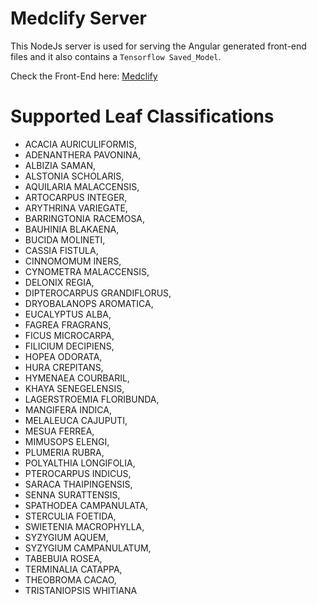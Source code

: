 # Medclify Server
This NodeJs server is used for serving the Angular generated front-end files and it also contains a `Tensorflow Saved_Model`.

Check the Front-End here: [Medclify](https://github.com/splintercell9dev/medclify)

# Supported Leaf Classifications

* ACACIA AURICULIFORMIS,
* ADENANTHERA PAVONINA,
* ALBIZIA SAMAN,
* ALSTONIA SCHOLARIS,
* AQUILARIA MALACCENSIS,
* ARTOCARPUS INTEGER,
* ARYTHRINA VARIEGATE,
* BARRINGTONIA RACEMOSA,
* BAUHINIA BLAKAENA,
* BUCIDA MOLINETI,
* CASSIA FISTULA,
* CINNOMOMUM INERS,
* CYNOMETRA MALACCENSIS,
* DELONIX REGIA,
* DIPTEROCARPUS GRANDIFLORUS,
* DRYOBALANOPS AROMATICA,
* EUCALYPTUS ALBA,
* FAGREA FRAGRANS,
* FICUS MICROCARPA,
* FILICIUM DECIPIENS,
* HOPEA ODORATA,
* HURA CREPITANS,
* HYMENAEA COURBARIL,
* KHAYA SENEGELENSIS,
* LAGERSTROEMIA FLORIBUNDA,
* MANGIFERA INDICA,
* MELALEUCA CAJUPUTI,
* MESUA FERREA,
* MIMUSOPS ELENGI,
* PLUMERIA RUBRA,
* POLYALTHIA LONGIFOLIA,
* PTEROCARPUS INDICUS,
* SARACA THAIPINGENSIS,
* SENNA SURATTENSIS,
* SPATHODEA CAMPANULATA,
* STERCULIA FOETIDA,
* SWIETENIA MACROPHYLLA,
* SYZYGIUM AQUEM,
* SYZYGIUM CAMPANULATUM,
* TABEBUIA ROSEA,
* TERMINALIA CATAPPA,
* THEOBROMA CACAO,
* TRISTANIOPSIS WHITIANA
